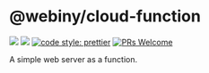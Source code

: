 # @webiny/cloud-function
[![](https://img.shields.io/npm/dw/@webiny/cloud-function.svg)](https://www.npmjs.com/package/@webiny/cloud-function) 
[![](https://img.shields.io/npm/v/@webiny/cloud-function.svg)](https://www.npmjs.com/package/@webiny/cloud-function)
[![code style: prettier](https://img.shields.io/badge/code_style-prettier-ff69b4.svg?style=flat-square)](https://github.com/prettier/prettier)
[![PRs Welcome](https://img.shields.io/badge/PRs-welcome-brightgreen.svg?style=flat-square)](http://makeapullrequest.com)

A simple web server as a function. 

